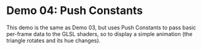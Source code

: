 Demo 04: Push Constants
=======================

This demo is the same as Demo 03, but uses Push Constants to pass basic per-frame data to the GLSL shaders, so to display a simple animation (the triangle rotates and its hue changes).

